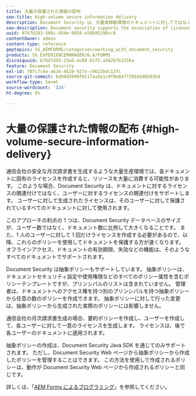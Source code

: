 ```yaml
---
title: 大量の保護された情報の配布
seo-title: High-volume secure information delivery
description: Document Security は、大量実稼動環境のドキュメントに対してではなく、ユーザーに対するライセンスの関連付けをサポートします。
seo-description: Document security supports the association of licenses to users, rather than to the documents in mass production environments.
uuid: 9747d283-506c-434e-9850-e50b95290cc8
contentOwner: admin
content-type: reference
geptopics: SG_AEMFORMS/categories/working_with_document_security
products: SG_EXPERIENCEMANAGER/6.4/FORMS
discoiquuid: b76d7d93-23a5-4c08-81f5-a56267b1556a
feature: Document Security
exl-id: 78fc7c4a-a634-4628-927a-c9622bdc13fc
source-git-commit: bd94d3949f0117aa3e1c9f0e84f7293a5d6b03b4
workflow-type: tm+mt
source-wordcount: '324'
ht-degree: 6%

---
```


# 大量の保護された情報の配布 {#high-volume-secure-information-delivery}

通信会社の安全な月次請求書を生成するような大量生産環境では、各ドキュメントに固有のライセンスを作成すると、リソースを大量に消費する可能性があります。 このような場合、Document Security は、ドキュメントに対するライセンスの関連付けではなく、ユーザーに対するライセンスの関連付けをサポートします。 ユーザーに対して生成されたライセンスは、そのユーザーに対して保護されているすべてのドキュメントに対して使用されます。

このアプローチの利点の 1 つは、Document Security データベースのサイズが、ユーザー数ではなく、ドキュメント数に比例して大きくなることです。 また、1 人のユーザーに対して 1 回だけライセンスを作成する必要があるので、以降、これらのポリシーを使用してドキュメントを保護する方が速くなります。 オフラインアクセス、ドキュメントの有効期限、失効などの機能は、そのようなすべてのドキュメントでサポートされます。

Document Security は抽象ポリシーもサポートしています。 抽象ポリシーは、ドキュメントセキュリティ設定や使用権限などのすべてのポリシー属性を含むポリシーテンプレートですが、プリンシパルのリストは含まれていません。 管理者は、ドキュメントへのアクセス権を持つ別のプリンシパルを持つ抽象ポリシーから任意の数のポリシーを作成できます。 抽象ポリシーに対して行った変更は、抽象ポリシーから生成された実際のポリシーには影響しません。

通信会社の月次請求書生成の場合、要約ポリシーを作成し、ユーザーを作成して、各ユーザーに対して一意のライセンスを生成します。 ライセンスは、後で各ユーザーのドキュメントに適用されます。

抽象ポリシーの作成は、Document Security Java SDK を通じてのみサポートされます。 ただし、Document Security Web ページから抽象ポリシーから作成したポリシーを管理することはできます。 この方法を使用して作成されるポリシーは、動作が Document Security Web ページから作成されるポリシーと同じです。

詳しくは、「[AEM Forms によるプログラミング](https://www.adobe.com/go/learn_aemforms_programming_63_jp)」を参照してください。
